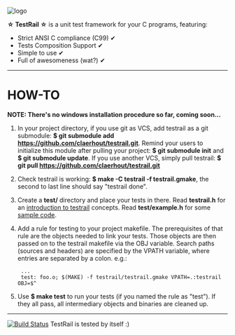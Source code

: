 ![logo](https://github.com/claerhout/testrail/raw/master/testrail-logo.png)

**☆ TestRail ☆** is a unit test framework for your C programs, featuring:
* Strict ANSI C compliance (C99) ✔
* Tests Composition Support ✔
* Simple to use ✔
* Full of awesomeness (wat?) ✔

-------------------------------------------------------------------------------

# HOW-TO

**NOTE: There's no windows installation procedure so far, coming soon...**

1. In your project directory,
   if you use git as VCS, add testrail as a git submodule:
   **$ git submodule add https://github.com/claerhout/testrail.git**.
   Remind your users to initialize this module after pulling your project:
   **$ git submodule init** and **$ git submodule update**.
   If you use another VCS, simply pull testrail:
   **$ git pull https://github.com/claerhout/testrail.git**
2. Check testrail is working: **$ make -C testrail -f testrail.gmake**,
   the second to last line should say "testrail done".
3. Create a **test/** directory and place your tests in there.
   Read **testrail.h** for an [introduction to testrail](https://github.com/claerhout/testrail/blob/master/testrail.h) concepts.
   Read **test/example.h** for some [sample code](https://github.com/claerhout/testrail/blob/master/test/example.c).
4. Add a rule for testing to your project makefile.
   The prerequisites of that rule are the objects needed to link your tests.
   Those objects are then passed on to the testrail makefile via the OBJ variable.
   Search paths (sources and headers) are specified by the VPATH variable, where entries are separated by a colon.
   e.g.:

		...
		test: foo.o; $(MAKE) -f testrail/testrail.gmake VPATH=.:testrail OBJ=$^

5. Use **$ make test** to run your tests (if you named the rule as "test").
   If they all pass, all intermediary objects and binaries are cleaned up.

-------------------------------------------------------------------------------

[![Build Status](https://secure.travis-ci.org/claerhout/testrail.png?branch=master)](http://travis-ci.org/claerhout/testrail)
TestRail is tested by itself :)